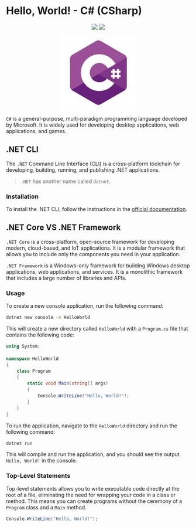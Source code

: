 # Hello, World! - C# (CSharp)

<p align="center">
    <img src="https://img.shields.io/badge/Language-CSharp-blue">
    <img src="https://img.shields.io/badge/Platform-.NET%20Core%20%7C%20.NET%20Framework-blue">
</p>

<p align="center">
       <img src="csharp-logo.png" alt="C# Logo" width="200" height="200">
</p>



`C#` is a general-purpose, multi-paradigm programming language developed by Microsoft. It is widely used for developing desktop applications, web applications, and games.

## .NET CLI

The `.NET` Command Line Interface (CLI) is a cross-platform toolchain for developing, building, running, and publishing .NET applications.

> `.NET` has another name called `dotnet`.

### Installation

To install the .NET CLI, follow the instructions in the [official documentation](https://docs.microsoft.com/en-us/dotnet/core/tools/).

## .NET Core VS .NET Framework

`.NET Core` is a cross-platform, open-source framework for developing modern, cloud-based, and IoT applications. It is a modular framework that allows you to include only the components you need in your application.

`.NET Framework` is a Windows-only framework for building Windows desktop applications, web applications, and services. It is a monolithic framework that includes a large number of libraries and APIs.

### Usage

To create a new console application, run the following command:

```bash
dotnet new console -n HelloWorld
```

This will create a new directory called `HelloWorld` with a `Program.cs` file that contains the following code:

```csharp
using System;

namespace HelloWorld
{
    class Program
    {
        static void Main(string[] args)
        {
            Console.WriteLine("Hello, World!");
        }
    }
}
```

To run the application, navigate to the `HelloWorld` directory and run the following command:

```bash
dotnet run
```

This will compile and run the application, and you should see the output `Hello, World!` in the console.

### Top-Level Statements

Top-level statements allows you to write executable code directly at the root of a file, eliminating the need for wrapping your code in a class or method. This means you can create programs without the ceremony of a `Program` class and a `Main` method.


```csharp
Console.WriteLine("Hello, World!");
```